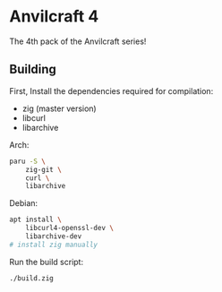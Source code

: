 # Anvilcraft 4
The 4th pack of the Anvilcraft series!

## Building
First, Install the dependencies required for compilation:
- zig (master version)
- libcurl
- libarchive

Arch:
```bash
paru -S \
    zig-git \
    curl \
    libarchive
```

Debian:
```bash
apt install \
    libcurl4-openssl-dev \
    libarchive-dev
# install zig manually
```

Run the  build script:
```bash
./build.zig
```
